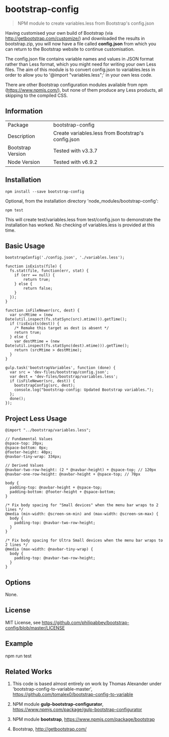 # bootstrap-config

> NPM module to create variables.less from Bootstrap's config.json

Having customised your own build of Bootstrap (via http://getbootstrap.com/customize/) and
downloaded the results in bootstrap.zip, you will now have a file called **config.json**
from which you can return to the Bootstrap website to continue customisation.

The config.json file contains variable names and values in JSON format rather than Less
format, which you might need for writing your own Less files. The aim of this module is to
convert config.json to variables.less in order to allow you to '@import "variables.less";'
in your own less code.

There are other Bootstrap configuration modules available from npm (https://www.npmjs.com/),
but none of them produce any Less products, all skipping to the compiled CSS.

## Information

<table>
<tr>
<td>Package</td><td>bootstrap-config</td>
</tr>
<tr>
<td>Description</td>
<td>Create variables.less from Bootstrap's config.json</td>
</tr>
<tr>
<td>Bootstrap Version</td>
<td>Tested with v3.3.7</td>
</tr>
<tr>
<td>Node Version</td>
<td>Tested with v6.9.2</td>
</tr>
</table>

## Installation

```
npm install --save bootstrap-config
```

Optional, from the installation directory 'node_modules/bootstrap-config':

```
npm test
```

This will create test/variables.less from test/config.json to demonstrate the installation has worked.
No checking of variables.less is provided at this time.

## Basic Usage

```
bootstrapConfig('./config.json', './variables.less');
```

```
function isExists(file) {
  fs.stat(file, function(err, stat) {
    if (err == null) {
        return true;
    } else {
        return false;
    }
  });  
}

function isFileNewer(src, dest) {
  var srcMtime = (new Date(util.inspect(fs.statSync(src).mtime))).getTime();
  if (!isExists(dest)) {
    /* Remake this target as dest is absent */
    return true;
  } else {
    var destMtime = (new Date(util.inspect(fs.statSync(dest).mtime))).getTime();
    return (srcMtime > destMtime);
  }
}

gulp.task('bootstrapVariables', function (done) {
  var src = 'dev-files/bootstrap/config.json';
  var dest = 'dev-files/bootstrap/variables.less';
  if (isFileNewer(src, dest)) {
    bootstrapConfig(src, dest);
    console.log("bootstrap-config: Updated Bootstrap variables.");
  };
  done();
});

```

## Project Less Usage

```
@import "../bootstrap/variables.less";

// Fundamental Values
@space-top: 20px;
@space-bottom: 0px;
@footer-height: 40px;
@navbar-tiny-wrap: 334px;

// Derived Values
@navbar-two-row-height: (2 * @navbar-height) + @space-top; // 120px
@navbar-one-row-height: @navbar-height + @space-top; // 70px

body {
  padding-top: @navbar-height + @space-top;
  padding-bottom: @footer-height + @space-bottom;
}

/* Fix body spacing for "Small devices" when the menu bar wraps to 2 lines */
@media (min-width: @screen-sm-min) and (max-width: @screen-sm-max) {
  body {
    padding-top: @navbar-two-row-height;
  }
}

/* Fix body spacing for Ultra Small devices when the menu bar wraps to 2 lines */
@media (max-width: @navbar-tiny-wrap) {
  body {
    padding-top: @navbar-two-row-height;
  }
}
```

## Options

None.

## License

MIT License, see https://github.com/philipabbey/bootstrap-config/blob/master/LICENSE

## Example
npm run test

## Related Works

1. This code is based almost entirely on work by Thomas Alexander under
   'bootstrap-config-to-variable-master', https://github.com/tomalex0/bootstrap-config-to-variable

2. NPM module **gulp-bootstrap-configurator**, https://www.npmjs.com/package/gulp-bootstrap-configurator

3. NPM module **bootstrap**, https://www.npmjs.com/package/bootstrap

4. Bootstrap, http://getbootstrap.com/
